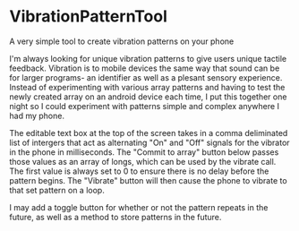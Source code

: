 # VibrationPatternTool
A very simple tool to create vibration patterns on your phone

I'm always looking for unique vibration patterns to give users unique tactile feedback. Vibration is to mobile devices the same
way that sound can be for larger programs- an identifier as well as a plesant sensory experience. Instead of experimenting with
various array patterns and having to test the newly created array on an android device each time, I put this together one night
so I could experiment with patterns simple and complex anywhere I had my phone.

The editable text box at the top of the screen takes in a comma deliminated list of intergers that act as alternating "On" and 
"Off" signals for the vibrator in the phone in milliseconds. The "Commit to array" button below passes those values as an array
of longs, which can be used by the vibrate call. The first value is always set to 0 to ensure there is no delay before the pattern
begins. The "Vibrate" button will then cause the phone to vibrate to that set pattern on a loop.

I may add a toggle button for whether or not the pattern repeats in the future, as well as a method to store patterns in the future.
